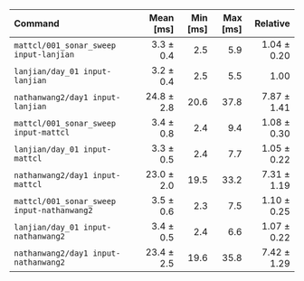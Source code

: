 | Command | Mean [ms] | Min [ms] | Max [ms] | Relative |
|:---|---:|---:|---:|---:|
| `mattcl/001_sonar_sweep input-lanjian` | 3.3 ± 0.4 | 2.5 | 5.9 | 1.04 ± 0.20 |
| `lanjian/day_01 input-lanjian` | 3.2 ± 0.4 | 2.5 | 5.5 | 1.00 |
| `nathanwang2/day1 input-lanjian` | 24.8 ± 2.8 | 20.6 | 37.8 | 7.87 ± 1.41 |
| `mattcl/001_sonar_sweep input-mattcl` | 3.4 ± 0.8 | 2.4 | 9.4 | 1.08 ± 0.30 |
| `lanjian/day_01 input-mattcl` | 3.3 ± 0.5 | 2.4 | 7.7 | 1.05 ± 0.22 |
| `nathanwang2/day1 input-mattcl` | 23.0 ± 2.0 | 19.5 | 33.2 | 7.31 ± 1.19 |
| `mattcl/001_sonar_sweep input-nathanwang2` | 3.5 ± 0.6 | 2.3 | 7.5 | 1.10 ± 0.25 |
| `lanjian/day_01 input-nathanwang2` | 3.4 ± 0.5 | 2.4 | 6.6 | 1.07 ± 0.22 |
| `nathanwang2/day1 input-nathanwang2` | 23.4 ± 2.5 | 19.6 | 35.8 | 7.42 ± 1.29 |

